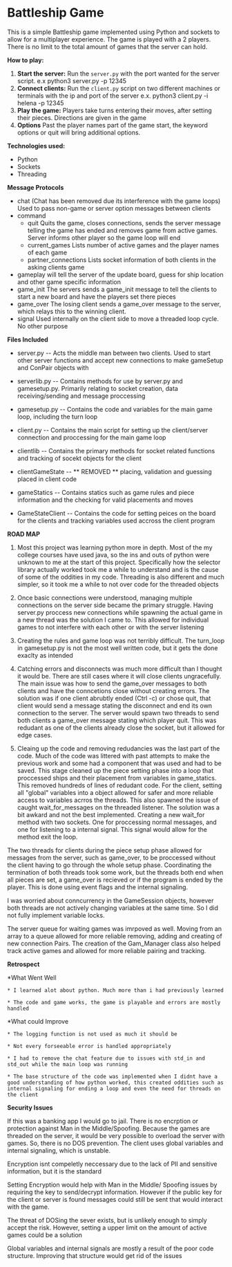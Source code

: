 # Battleship Game

This is a simple Battleship game implemented using Python and sockets to allow for a multiplayer experience. The game is played with a 2 players. There is no limit to the total amount of games that the server can hold.


**How to play:**
1. **Start the server:** Run the `server.py` with the port wanted for the server script. e.x python3 server.py -p 12345
2. **Connect clients:**  Run the `client.py` script on two different machines or terminals with the ip and port of the server e.x. python3 client.py -i helena -p 12345
3. **Play the game:** Players take turns entering their moves, after setting their pieces. Directions are given in the game
4. **Options** Past the player names part of the game start, the keyword options or quit will bring additional options.  

**Technologies used:**
* Python
* Sockets
* Threading

**Message Protocols**
* chat (Chat has been removed due its interference with the game loops)
  Used to pass non-game or server option messages between clients 
* command
  * quit
    Quits the game, closes connections, sends the server message telling the game has ended and removes game from active games. Server informs other player so the game loop will end
  * current_games 
    Lists number of active games and the player names of each game
  * partner_connections
    Lists socket information of both clients in the asking clients game
* gameplay
    will tell the server of the update board, guess for ship location and other game specific information
* game_init 
    The servers sends a game_init message to tell the clients to start a new board and have the players set there pieces  
* game_over
    The losing client sends a game_over message to the server, which relays this to the winning client.
* signal
    Used internally on the client side to move a threaded loop cycle. No other purpose

**Files Included**
* server.py       -- Acts the middle man between two clients. Used to start other server functions and accept new      connections to make gameSetup and ConPair objects with

* serverlib.py    -- Contains methods for use by server.py and gamesetup.py. Primarily relating to socket creation, data receiving/sending and message proccessing

* gamesetup.py    -- Contains the code and variables for the main game loop, including the turn loop

* client.py       -- Contains the main script for setting up the client/server connection and proccessing for the main game loop

* clientlib       -- Contains the primary methods for socket related functions and tracking of socekt objects for the client

* clientGameState -- ** REMOVED ** placing, validation and guessing placed in client code

* gameStatics     -- Contains statics such as game rules and piece information and the checking for valid placements and moves

* GameStateClient -- Contains the code for setting peices on the board for the clients and tracking variables used accross the client program


**ROAD MAP**
1. Most this project was learning python more in depth. Most of the my college courses have used java, so the ins and outs of python were unknown to me at the start of this project. Specifically how the selector library actually worked took me a while to understand and is the cause of some of the oddities in my code. Threading is also different and much simpler, so it took me a while to not over code for the threaded objects

2. Once basic connections were understood, managing multiple connections on the server side became the primary struggle. Having server.py proccess new connections while spawning the actual game in a new thread was the solution I came to. This allowed for individual games to not interfere with each other or with the server listening

3. Creating the rules and game loop was not terribly difficult. The turn_loop in gamesetup.py is not the most well written code, but it gets the done exaclty as intended

4. Catching errors and disconnects was much more difficult than I thought it would be. There are still cases where it will close clients ungracefully. The main issue was how to send the game_over messages to both clients and have the conncetions close without creating errors. The solution was if one client abrubtly ended (Ctrl -c) or chose quit, that client would send a message stating the disconnect and end its own connection to the server. The server would spawn two threads to send both clients a game_over message stating which player quit. This was redudant as one of the clients already close the socket, but it allowed for edge cases. 

5. Cleaing up the code and removing redudancies was the last part of the code. Much of the code was littered with past attempts to make the previous work and some had a component that was used and had to be saved. This stage cleaned up the piece setting phase into a loop that proccessed ships and their placement from variables in game_statics. This removed hundreds of lines of redudant code. For the client, setting all "global" variables into a object allowed for safer and more reliable access to variables  acrros the threads. This also spawned the issue of caught wait_for_messages on the threaded listener. The solution was a bit awkard and not the best implemented. Creating a new wait_for method with two sockets. One for proccessing normal messages, and one for listening to a internal signal. This signal would allow for the method exit the loop. 

The two threads for clients during the piece setup phase allowed for messages from the server, such as game_over, to be proccessed without the client having to go through the whole setup phase. Coordinating the termination of both threads took some work, but the threads both end when all pieces are set, a game_over is recieved or if the program is ended by the player. This is done using event flags and the internal signaling. 

I was worried about conncurrency in the GameSession objects, however both threads are not actively changing variables at the same time. So I did not fully implement variable locks. 

The server queue for waiting games was imrpoved as well. Moving from an array to a queue allowed for more reliable removing, adding and creating of new connection Pairs. The creation of the Gam_Manager class also helped track active games and allowed for more reliable pairing and tracking.


**Retrospect**

  *What Went Well
  
    * I learned alot about python. Much more than i had previously learned
    
    * The code and game works, the game is playable and errors are mostly handled
  
  *What could Improve
  
    * The logging function is not used as much it should be
    
    * Not every forseeable error is handled appropriately
    
    * I had to remove the chat feature due to issues with std_in and std_out while the main loop was running
    
    * The base structure of the code was implemented when I didnt have a good understanding of how python worked, this created oddities such as internal signaling for ending a loop and even the need for threads on the client


**Security Issues**

  If this was a banking app I would go to jail. There is no encrption or protection against Man in the Middle/Spoofing. Because the games are threaded on the server, it would be very possible to overload the server with games. So, there is no DOS prevention. The client uses global variables and internal signaling, which is unstable. 

  Encryption isnt compeletly neccessary due to the lack of PII and sensitive information, but it is the standard

  Setting Encryption would help with Man in the Middle/ Spoofing issues by requiring the key to send/decrypt information. However if the public key for the client or server is found messages could still be sent that would interact with the game. 

  The threat of DOSing the sever exists, but is unlikely enough to simply accept the risk. However, setting a upper limit on the amount of active games could be a solution

  Global variables and internal signals are mostly a result of the poor code structure. Improving that structure would get rid of the issues

